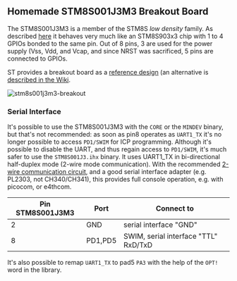 ## Homemade STM8S001J3M3 Breakout Board

The STM8S001J3M3 is a member of the STM8S *low density* family. As described [here](https://github.com/TG9541/stm8ef/wiki/STM8-Low-Density-Devices#stm8s001j3) it behaves very much like an STM8S903x3 chip with 1 to 4 GPIOs bonded to the same pin. Out of 8 pins, 3 are used for the power supply (Vss, Vdd, and Vcap, and since NRST was sacrificed, 5 pins are connected to GPIOs. 

ST provides a breakout board as a [reference design](https://community.st.com/docs/DOC-1565-my-project) (an alternative is [described in the Wiki](https://github.com/TG9541/stm8ef/wiki/Breakout-Boards#homemade-stm8s001j3m3-breakout-board).

![stm8s001j3m3-breakout](https://user-images.githubusercontent.com/5466977/31315055-d1cd1eac-ac0f-11e7-89d4-184a421e783f.jpg)


### Serial Interface

It's possible to use the STM8S001J3M3 with the `CORE` or the `MINDEV` binary, but that's not recommended: as soon as pin8 operates as `UART1_TX` it's no longer possible to access `PD1/SWIM` for ICP programming. Although it's possible to disable the UART, and thus regain access to `PD1/SWIM`, it's much safer to use the `STM8S001J3.ihx` binary. It uses UART1_TX in bi-directional half-duplex mode (2-wire mode communication). With the recommended [2-wire communication circuit](https://github.com/TG9541/stm8ef/wiki/STM8-eForth-Programming-Tools#using-a-serial-interface-with-2-wire-communication), and a good serial interface adapter (e.g. PL2303, not CH340/CH341), this provides full console operation, e.g. with picocom, or e4thcom.

Pin STM8S001J3M3|Port|Connect to
-|-|-
2|GND|serial interface "GND"
8|PD1,PD5|SWIM, serial interface "TTL" RxD/TxD

It's also possible to remap `UART1_TX` to pad5 `PA3` with the help of the `OPT!` word in the library.
